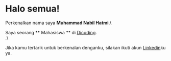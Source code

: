# Halo semua! 

Perkenalkan nama saya **Muhammad Nabil Hatmi**.\

Saya seorang ** Mahasiswa ** di [Dicoding](https://www.dicoding.com/).\
.\

Jika kamu tertarik untuk berkenalan denganku, silakan ikuti akun [Linkedin](https://www.linkedin.com/in/muhammad-nabil-hatami-2a13a8250/)ku ya.

